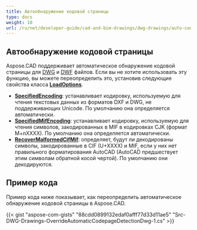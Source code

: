 ```yaml
---
title: Автообнаружение кодовой страницы
type: docs
weight: 10
url: /ru/net/developer-guide/cad-and-bim-drawings/dwg-drawings/auto-codepage-detection/
---
```


## **Автообнаружение кодовой страницы**

Aspose.CAD поддерживает автоматическое обнаружение кодовой страницы для [DWG](https://docs.fileformat.com/cad/dwg/) и [DWF](https://docs.fileformat.com/cad/dwf/) файлов. Если вы не хотите использовать эту функцию, вы можете переопределить это, установив следующие свойства класса [**LoadOptions**](https://reference.aspose.com/cad/net/aspose.cad/loadoptions).

- [**SpecifiedEncoding**](https://reference.aspose.com/cad/net/aspose.cad/loadoptions/properties/specifiedencoding): устанавливает кодировку, используемую для чтения текстовых данных из форматов DXF и DWG, не поддерживающих Unicode. По умолчанию она определяется автоматически.
- [**SpecifiedMifEncoding**](https://reference.aspose.com/cad/net/aspose.cad/loadoptions/properties/specifiedmifencoding): устанавливает кодировку, используемую для чтения символов, закодированных в MIF в кодировках CJK (формат M+nXXXX). По умолчанию она определяется автоматически.
- [**RecoverMalformedCifMif**](https://reference.aspose.com/cad/net/aspose.cad/loadoptions/properties/recovermalformedcifmif): определяет, будут ли декодированы символы, закодированные в CIF (U+XXXX) и MIF, если у них нет правильного форматирования AutoCAD (AutoCAD предшествует этим символам обратной косой чертой). По умолчанию они декодируются.

## Пример кода

Пример кода ниже показывает, как переопределить автоматическое обнаружение кодовой страницы в Aspose.CAD.

{{< gist "aspose-com-gists" "88cdd0899132edaf0afff77d33d11ae5" "Src-DWG-Drawings-OverrideAutomaticCodepageDetectionDwg-1.cs" >}}
